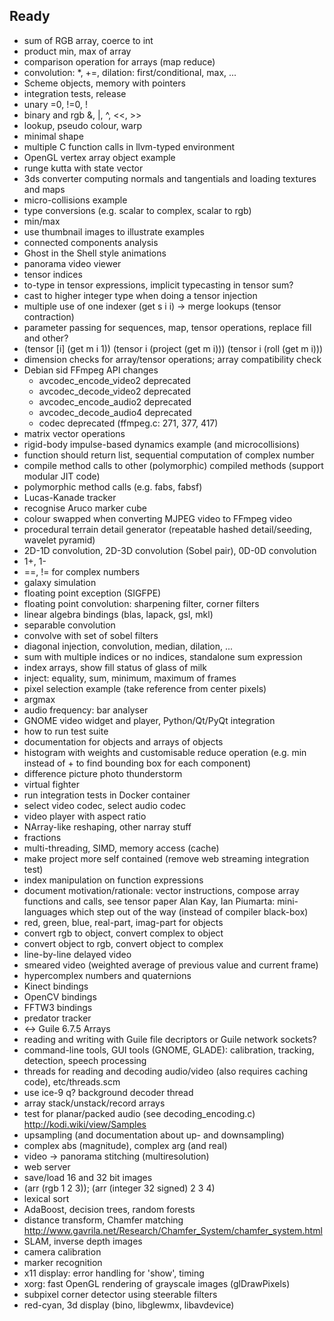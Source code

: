 ## Ready

* sum of RGB array, coerce to int
* product min, max of array
* comparison operation for arrays (map reduce)
* convolution: \*, +=, dilation: first/conditional, max, ...
* Scheme objects, memory with pointers
* integration tests, release
* unary =0, !=0, !
* binary and rgb &, |, ^, <<, >>
* lookup, pseudo colour, warp
* minimal shape
* multiple C function calls in llvm-typed environment
* OpenGL vertex array object example
* runge kutta with state vector
* 3ds converter computing normals and tangentials and loading textures and maps
* micro-collisions example
* type conversions (e.g. scalar to complex, scalar to rgb)
* min/max
* use thumbnail images to illustrate examples
* connected components analysis
* Ghost in the Shell style animations
* panorama video viewer
* tensor indices
* to-type in tensor expressions, implicit typecasting in tensor sum?
* cast to higher integer type when doing a tensor injection
* multiple use of one indexer (get s i i) -> merge lookups (tensor contraction)
* parameter passing for sequences, map, tensor operations, replace fill and other?
* (tensor [i] (get m i 1)) (tensor i (project (get m i))) (tensor i (roll (get m i)))
* dimension checks for array/tensor operations; array compatibility check
* Debian sid FFmpeg API changes
  * avcodec\_encode\_video2 deprecated
  * avcodec\_decode\_video2 deprecated
  * avcodec\_encode\_audio2 deprecated
  * avcodec\_decode\_audio4 deprecated
  * codec deprecated (ffmpeg.c: 271, 377, 417)
* matrix vector operations
* rigid-body impulse-based dynamics example (and microcollisions)
* function should return list, sequential computation of complex number
* compile method calls to other (polymorphic) compiled methods (support modular JIT code)
* polymorphic method calls (e.g. fabs, fabsf)
* Lucas-Kanade tracker
* recognise Aruco marker cube
* colour swapped when converting MJPEG video to FFmpeg video
* procedural terrain detail generator (repeatable hashed detail/seeding, wavelet pyramid)
* 2D-1D convolution, 2D-3D convolution (Sobel pair), 0D-0D convolution
* 1+, 1-
* ==, != for complex numbers
* galaxy simulation
* floating point exception (SIGFPE)
* floating point convolution: sharpening filter, corner filters
* linear algebra bindings (blas, lapack, gsl, mkl)
* separable convolution
* convolve with set of sobel filters
* diagonal injection, convolution, median, dilation, ...
* sum with multiple indices or no indices, standalone sum expression
* index arrays, show fill status of glass of milk
* inject: equality, sum, minimum, maximum of frames
* pixel selection example (take reference from center pixels)
* argmax
* audio frequency: bar analyser
* GNOME video widget and player, Python/Qt/PyQt integration
* how to run test suite
* documentation for objects and arrays of objects
* histogram with weights and customisable reduce operation (e.g. min instead of + to find bounding box for each component)
* difference picture photo thunderstorm
* virtual fighter
* run integration tests in Docker container
* select video codec, select audio codec
* video player with aspect ratio
* NArray-like reshaping, other narray stuff
* fractions
* multi-threading, SIMD, memory access (cache)
* make project more self contained (remove web streaming integration test)
* index manipulation on function expressions
* document motivation/rationale: vector instructions, compose array functions and calls, see tensor paper
  Alan Kay, Ian Piumarta: mini-languages which step out of the way (instead of compiler black-box)
* red, green, blue, real-part, imag-part for objects
* convert rgb to object, convert complex to object
* convert object to rgb, convert object to complex
* line-by-line delayed video
* smeared video (weighted average of previous value and current frame)
* hypercomplex numbers and quaternions
* Kinect bindings
* OpenCV bindings
* FFTW3 bindings
* predator tracker
* <-> Guile 6.7.5 Arrays
* reading and writing with Guile file decriptors or Guile network sockets?
* command-line tools, GUI tools (GNOME, GLADE): calibration, tracking, detection, speech processing
* threads for reading and decoding audio/video (also requires caching code), etc/threads.scm
* use ice-9 q? background decoder thread
* array stack/unstack/record arrays
* test for planar/packed audio (see decoding\_encoding.c)
  http://kodi.wiki/view/Samples
* upsampling (and documentation about up- and downsampling)
* complex abs (magnitude), complex arg (and real)
* video -> panorama stitching (multiresolution)
* web server
* save/load 16 and 32 bit images
* (arr (rgb 1 2 3)); (arr (integer 32 signed) 2 3 4)
* lexical sort
* AdaBoost, decision trees, random forests
* distance transform, Chamfer matching
  http://www.gavrila.net/Research/Chamfer_System/chamfer_system.html
* SLAM, inverse depth images
* camera calibration
* marker recognition
* x11 display: error handling for 'show', timing
* xorg: fast OpenGL rendering of grayscale images (glDrawPixels)
* subpixel corner detector using steerable filters
* red-cyan, 3d display (bino, libglewmx, libavdevice)
